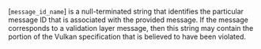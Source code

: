 [`message_id_name`] is a null-terminated string that identifies the
particular message ID that is associated with the provided message.
If the message corresponds to a validation layer message, then this
string may contain the portion of the Vulkan specification that is
believed to have been violated.